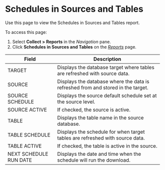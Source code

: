 # Schedules in Sources and Tables

<div class="use">

Use this page to view the Schedules in Sources and Tables report.

</div>

To access this page:

1.  Select <span style="font-weight: bold;">Collect \> Reports</span> in
    the <span style="font-style: italic;">Navigation</span> pane.
2.  Click <span style="font-weight: bold;">Schedules in Sources and
    Tables</span> on the *[Reports](Reports.htm)*
page.

| Field                  | Description                                                                      |
| ---------------------- | -------------------------------------------------------------------------------- |
| TARGET                 | Displays the database target where tables are refreshed with source data.        |
| SOURCE                 | Displays the database where the data is refreshed from and stored in the target. |
| SOURCE SCHEDULE        | Displays the source default schedule set at the source level.                    |
| SOURCE ACTIVE          | If checked, the source is active.                                                |
| TABLE                  | Displays the table name in the source database.                                  |
| TABLE SCHEDULE         | Displays the schedule for when target tables are refreshed with source data.     |
| TABLE ACTIVE           | If checked, the table is active in the source.                                   |
| NEXT SCHEDULE RUN DATE | Displays the date and time when the schedule will run the download.              |
